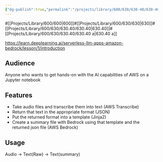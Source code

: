 ```yaml
---
{"dg-publish":true,"permalink":"/projects/library/600/630/630-40/630-40-a/","noteIcon":"0","created":"2024-02-19T18:37:21.444+09:00","updated":"2024-02-20T10:49:29.346+09:00"}
---
```


#[[Projects/Library/600/600\|600]]#[[Projects/Library/600/630/630\|630]]#[[Projects/Library/600/630/630.40/630.40\|630.40]]#[[Projects/Library/600/630/630.40/630.40 a\|630.40 a]]



https://learn.deeplearning.ai/serverless-llm-apps-amazon-bedrock/lesson/1/introduction

## Audience
Anyone who wants to get hands-on with the AI capabilities of AWS on a Jupyter notebook

## Features
- Take audio files and transcribe them into text (AWS Transcribe)
- Return that text in the appropriate format (JSON)
- Put the returned format into a template (Jinja2)
- Create a summary file with Bedrock using that template and the returned json file (AWS Bedrock)
## Usage
Audio -> Text(Raw) -> Text(summary)
